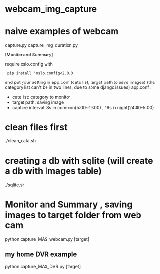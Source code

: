# webcam_img_capture

# naive examples of webcam
capture.py
capture_img_duration.py

[Monitor and Summary]

require oslo.config with
```
 pip install 'oslo.config<2.0.0' 
```

and put your setting in app.conf (cate list, target path to save images)
(the category list can't be in two lines, due to some django issues)
app.conf :
- cate list: category to monitor
- target path: saving image
- capture interval: 8s in common(5:00~19:00) , 16s in night(24:00-5:00)


# clean files first
./clean_data.sh
# creating a db with sqlite (will create a db with Images table)
./sqlite.sh 

# Monitor and Summary , saving images to target folder from web cam 
python capture_MAS_webcam.py [target]

## my home DVR example 
python capture_MAS_DVR.py [target]




